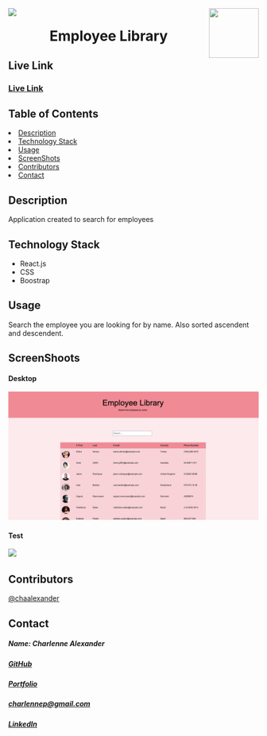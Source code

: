 <img align="left" src= "https://img.shields.io/badge/License-MIT-green">
<img align="right" width="100" height="100" src="https://avatars1.githubusercontent.com/u/59755481?v=4">
<h1 align= "center">Employee Library</h1> 
<h2>Live Link</h2>
<h3><a target="_blank" href= "https://chaalexander.github.io/employeelibrary/" >Live Link</a></h3>  
<h2> Table of Contents </h2>
<li><a href="#description">Description</a></li>  
<li><a href="#tech">Technology Stack</a></li> 
<li><a href="#usage">Usage</a></li> 
<li><a href="#screen">ScreenShots</a></li> 
<li><a href="#contributors">Contributors</a></li>   
<li><a href="#contact">Contact</a></li> 
<h2 id="description"> Description </h2>
<p>Application created to search for employees</p>   
<h2 id="tech"> Technology Stack </h2>          
<ul>
<li>React.js</li>
<li>CSS</li>
<li>Boostrap</li>
</ul>          
<h2 id="usage"> Usage </h2>
Search the employee you are looking for by name. Also sorted ascendent and descendent.
<h2 id="screen"> ScreenShoots </h2>
<h4> Desktop </h4>
<img src= "public/assets/images/desktop.png">
<h4> Test </h4>
<img src= "public/assets/images/gif.gif">

<h2 id="contributors"> Contributors </h2>
<p><a  href= "https://github.com/chaalexander" >@chaalexander</a></p> 
<h2 id="contact"> Contact </h2>         
<h5> Name: Charlenne Alexander </h5>       
<h5><a target="_blank" href= "https://github.com/chaalexander" >GitHub</a></h5>  
<h5><a target="_blank" href= "https://chaalexander.github.io/" >Portfolio</a></h5>  
<h5><a target="_blank" href= "mailto:charlennep@gmail.com" >charlennep@gmail.com</a></h5>       
<h5><a target="_blank" href= "https://www.linkedin.com/in/cha-alexander" >LinkedIn</a></h5>
